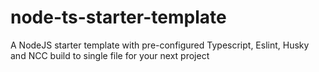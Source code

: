 # node-ts-starter-template
A NodeJS starter template with pre-configured Typescript, Eslint, Husky and NCC build to single file for your next project
